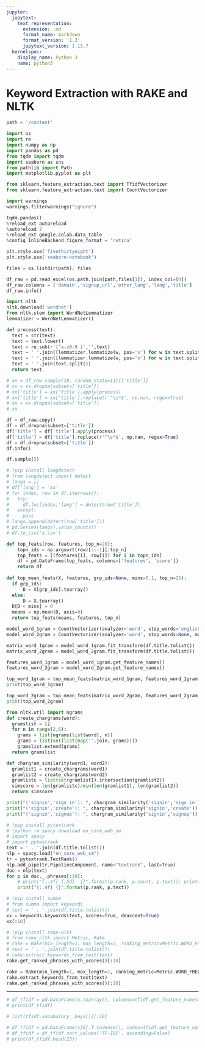 ```yaml
---
jupyter:
  jupytext:
    text_representation:
      extension: .md
      format_name: markdown
      format_version: '1.3'
      jupytext_version: 1.13.7
  kernelspec:
    display_name: Python 3
    name: python3
---
```


<!-- #region id="pHW0olBoOyab" -->
# Keyword Extraction with RAKE and NLTK
<!-- #endregion -->

```python id="CuZOtdGTUqu5"
path = '/content'
```

```python id="8CNx-MhUVFZD"
import os
import re
import numpy as np
import pandas as pd
from tqdm import tqdm
import seaborn as sns
from pathlib import Path
import matplotlib.pyplot as plt

from sklearn.feature_extraction.text import TfidfVectorizer
from sklearn.feature_extraction.text import CountVectorizer

import warnings
warnings.filterwarnings("ignore")

tqdm.pandas()
%reload_ext autoreload
%autoreload 2
%reload_ext google.colab.data_table
%config InlineBackend.figure_format = 'retina'

plt.style.use('fivethirtyeight')
plt.style.use('seaborn-notebook')
```

```python id="GwUkY0fbVoNQ" colab={"base_uri": "https://localhost:8080/", "height": 51} executionInfo={"status": "ok", "timestamp": 1599451868063, "user_tz": -330, "elapsed": 1361, "user": {"displayName": "Sparsh Agarwal", "photoUrl": "", "userId": "13037694610922482904"}} outputId="c5462260-919f-4695-fc8c-bba8523b036b"
files = os.listdir(path); files
```

```python id="NqdKDWQPVIpm" colab={"base_uri": "https://localhost:8080/", "height": 221} executionInfo={"status": "ok", "timestamp": 1599451950584, "user_tz": -330, "elapsed": 1700, "user": {"displayName": "Sparsh Agarwal", "photoUrl": "", "userId": "13037694610922482904"}} outputId="409f6348-48a4-4ca7-9ad4-7289700d5ad7"
df_raw = pd.read_excel(os.path.join(path,files[1]), index_col=[0])
df_raw.columns = ['domain','signup_url','other_lang','lang','title']
df_raw.info()
```

```python id="9FN9C2-LI_KV" colab={"base_uri": "https://localhost:8080/", "height": 51} executionInfo={"status": "ok", "timestamp": 1599458260903, "user_tz": -330, "elapsed": 1970, "user": {"displayName": "Sparsh Agarwal", "photoUrl": "", "userId": "13037694610922482904"}} outputId="79f39919-26d1-4ffc-9c8c-d1d69c0b13e5"
import nltk
nltk.download('wordnet')
from nltk.stem import WordNetLemmatizer 
lemmatizer = WordNetLemmatizer()
```

```python id="qMZgqS_PXcMf"
def process(text):
  text = str(text)
  text = text.lower()
  text = re.sub(r'[^a-z0-9 ]','',text)
  text = ' '.join([lemmatizer.lemmatize(w, pos='v') for w in text.split()])
  text = ' '.join([lemmatizer.lemmatize(w, pos='n') for w in text.split()])
  text = ' '.join(text.split())
  return text
```

```python id="F1dXcs-aqWw4"
# xx = df_raw.sample(10, random_state=11)[['title']]
# xx = xx.dropna(subset=['title'])
# xx['title'] = xx['title'].apply(process)
# xx['title'] = xx['title'].replace(r'^\s*$', np.nan, regex=True)
# xx = xx.dropna(subset=['title'])
# xx
```

```python id="zHRFYPleVzYl" colab={"base_uri": "https://localhost:8080/", "height": 221} executionInfo={"status": "ok", "timestamp": 1599465007826, "user_tz": -330, "elapsed": 12065, "user": {"displayName": "Sparsh Agarwal", "photoUrl": "", "userId": "13037694610922482904"}} outputId="73bd2614-d218-4b18-b077-4a862a5ac98c"
df = df_raw.copy()
df = df.dropna(subset=['title'])
df['title'] = df['title'].apply(process)
df['title'] = df['title'].replace(r'^\s*$', np.nan, regex=True)
df = df.dropna(subset=['title'])
df.info()
```

```python id="m0fFhoEpJOH4" colab={"base_uri": "https://localhost:8080/", "height": 194} executionInfo={"status": "ok", "timestamp": 1599465007828, "user_tz": -330, "elapsed": 11837, "user": {"displayName": "Sparsh Agarwal", "photoUrl": "", "userId": "13037694610922482904"}} outputId="6a56ca3d-01d3-439f-be37-c4e8d10ab785"
df.sample(5)
```

```python id="qSnDov5pWWKu"
# !pip install langdetect
# from langdetect import detect
# langs = []
# df['lang'] = 'xx'
# for index, row in df.iterrows():
#   try:
#     df.loc[index,'lang'] = detect(row['title'])
#   except:
#     pass
# langs.append(detect(row['title']))
# pd.Series(langs).value_counts()
# df.to_csv('x.csv')
```

```python id="MUsImBvKkw9V"
def top_feats(row, features, top_n=20):
    topn_ids = np.argsort(row)[::-1][:top_n]
    top_feats = [(features[i], row[i]) for i in topn_ids]
    df = pd.DataFrame(top_feats, columns=['features', 'score'])
    return df
    
def top_mean_feats(X, features, grp_ids=None, mins=0.1, top_n=25):
  if grp_ids:
      D = X[grp_ids].toarray()
  else:
      D = X.toarray()
  D[D < mins] = 0
  means = np.mean(D, axis=0)
  return top_feats(means, features, top_n)
```

```python id="CyyphwYM2NMW"
model_word_1gram = CountVectorizer(analyzer='word', stop_words='english', max_df=1.0, min_df=10, ngram_range=(1,1))
model_word_2gram = CountVectorizer(analyzer='word', stop_words=None, max_df=1.0, min_df=10, ngram_range=(2,2))
```

```python id="D3G6ilaly8cW"
matrix_word_1gram = model_word_1gram.fit_transform(df.title.tolist())
matrix_word_2gram = model_word_2gram.fit_transform(df.title.tolist())
```

```python id="GCXCBZm2zZzR"
features_word_1gram = model_word_1gram.get_feature_names()
features_word_2gram = model_word_2gram.get_feature_names()
```

```python id="UMq3Qo-u2QKf" colab={"base_uri": "https://localhost:8080/", "height": 374} executionInfo={"status": "ok", "timestamp": 1599467728341, "user_tz": -330, "elapsed": 1197, "user": {"displayName": "Sparsh Agarwal", "photoUrl": "", "userId": "13037694610922482904"}} outputId="98ea63f1-8476-475a-85d5-8ad53b8f21e3"
top_word_1gram = top_mean_feats(matrix_word_1gram, features_word_1gram, top_n=20)
print(top_word_1gram)
```

```python id="7E8k0sIu0cgQ" colab={"base_uri": "https://localhost:8080/", "height": 255} executionInfo={"status": "ok", "timestamp": 1599467873368, "user_tz": -330, "elapsed": 1125, "user": {"displayName": "Sparsh Agarwal", "photoUrl": "", "userId": "13037694610922482904"}} outputId="0a10189e-0013-4d7c-f60a-d66eb4fc9058"
top_word_2gram = top_mean_feats(matrix_word_2gram, features_word_2gram, top_n=20)
print(top_word_2gram)
```

```python id="WZEP7l8u2D08"
from nltk.util import ngrams
def create_chargrams(word):
  gramslist = []
  for n in range(2,6):
    grams = list(ngrams(list(word), n))
    grams = list(set(list(map(''.join, grams))))
    gramslist.extend(grams)
  return gramslist

def chargram_similarity(word1, word2):
  gramlist1 = create_chargrams(word1)
  gramlist2 = create_chargrams(word2)
  gramlistc = list(set(gramlist1).intersection(gramlist2))
  simscore = len(gramlistc)/min(len(gramlist1), len(gramlist2))
  return simscore
```

```python id="pd2Tqvw23_kG" colab={"base_uri": "https://localhost:8080/", "height": 68} executionInfo={"status": "ok", "timestamp": 1599468378976, "user_tz": -330, "elapsed": 1221, "user": {"displayName": "Sparsh Agarwal", "photoUrl": "", "userId": "13037694610922482904"}} outputId="63fc49f2-5d98-4b22-f20d-834484afdee5"
print("('signin','sign in'): ", chargram_similarity('signin','sign in'))
print("('signin','create'): ", chargram_similarity('signin','create'))
print("('signin','signup'): ", chargram_similarity('signin','signup'))
```

```python id="1ut8j6h2A34T" colab={"base_uri": "https://localhost:8080/", "height": 187} executionInfo={"status": "ok", "timestamp": 1599465071465, "user_tz": -330, "elapsed": 4043, "user": {"displayName": "Sparsh Agarwal", "photoUrl": "", "userId": "13037694610922482904"}} outputId="7bcf1c52-d942-4aa5-91de-ce21d6a95b5f"
# !pip install pytextrank
# !python -m spacy download en_core_web_sm
# import spacy
# import pytextrank
text = ' . '.join(df.title.tolist())
nlp = spacy.load("en_core_web_sm")
tr = pytextrank.TextRank()
nlp.add_pipe(tr.PipelineComponent, name="textrank", last=True)
doc = nlp(text)
for p in doc._.phrases[:10]:
    # print("{:.4f} {:5d}  {}".format(p.rank, p.count, p.text)); print(p.chunks)
    print("{:.4f} {}".format(p.rank, p.text))
```

```python id="r2C0y-PX1ZvH" colab={"base_uri": "https://localhost:8080/", "height": 187} executionInfo={"status": "ok", "timestamp": 1599468550265, "user_tz": -330, "elapsed": 15566, "user": {"displayName": "Sparsh Agarwal", "photoUrl": "", "userId": "13037694610922482904"}} outputId="e2994fd1-7e23-4428-b323-cc13136e0003"
# !pip install summa
# from summa import keywords
# text = ' . '.join(df.title.tolist())
xx = keywords.keywords(text, scores=True, deaccent=True)
xx[:10]
```

```python id="zIStEoUFkcQw" colab={"base_uri": "https://localhost:8080/", "height": 187} executionInfo={"status": "ok", "timestamp": 1599465976713, "user_tz": -330, "elapsed": 2346, "user": {"displayName": "Sparsh Agarwal", "photoUrl": "", "userId": "13037694610922482904"}} outputId="afc4fdf5-1be3-4cce-e40e-c4fabb7a3d79"
# !pip install rake-nltk
# from rake_nltk import Metric, Rake
# rake = Rake(min_length=1, max_length=2, ranking_metric=Metric.WORD_FREQUENCY)
# text = ' . '.join(df.title.tolist())
# rake.extract_keywords_from_text(text)
rake.get_ranked_phrases_with_scores()[:10]
```

```python id="gi30f6sJmyOk" colab={"base_uri": "https://localhost:8080/", "height": 187} executionInfo={"status": "ok", "timestamp": 1599466073290, "user_tz": -330, "elapsed": 951, "user": {"displayName": "Sparsh Agarwal", "photoUrl": "", "userId": "13037694610922482904"}} outputId="b65955f0-8565-47b3-cf92-f81a22e28d69"
rake = Rake(min_length=1, max_length=1, ranking_metric=Metric.WORD_FREQUENCY)
rake.extract_keywords_from_text(text)
rake.get_ranked_phrases_with_scores()[:10]
```

<!-- #region id="m-hloyO9zx11" -->
---
<!-- #endregion -->

```python id="oLRSdOGmY8DV"
# df_tfidf = pd.DataFrame(x.toarray(), columns=tfidf.get_feature_names())
# print(df_tfidf)

# list(tfidf.vocabulary_.keys())[:10]

# df_tfidf = pd.DataFrame(x[0].T.todense(), index=tfidf.get_feature_names(), columns=["TF-IDF"])
# df_tfidf = df_tfidf.sort_values('TF-IDF', ascending=False)
# print(df_tfidf.head(25))
```
